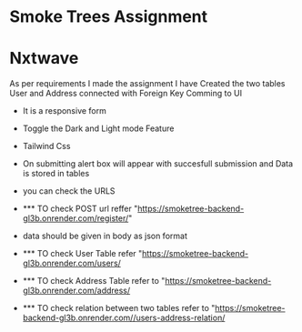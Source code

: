 # Smoke Trees Assignment 
# Nxtwave
As per requirements I made the assignment 
I have Created the two tables User and Address connected with Foreign Key 
Comming to UI 
- It is a responsive form
- Toggle the Dark and Light mode Feature
- Tailwind Css
- On submitting alert box will appear with succesfull submission and Data is stored in tables
- you can check the URLS

- *** TO check POST url reffer "https://smoketree-backend-gl3b.onrender.com/register/"
- data should be given in body as json format 
- *** TO check User Table refer "https://smoketree-backend-gl3b.onrender.com/users/
- *** TO check Address Table refer to "https://smoketree-backend-gl3b.onrender.com/address/
- *** TO check relation between two tables refer to "https://smoketree-backend-gl3b.onrender.com//users-address-relation/



